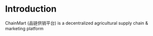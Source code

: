 # Introduction  

ChainMart (品链供销平台) is a decentralized agricultural supply chain & marketing platform

